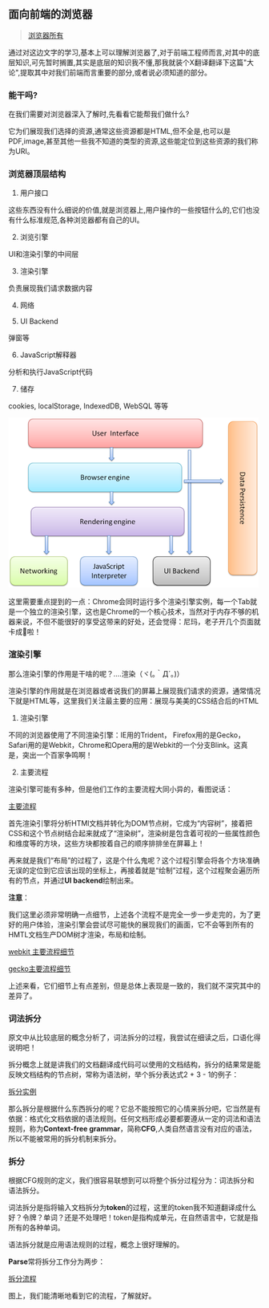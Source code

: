 ## 面向前端的浏览器

> [浏览器所有](http://www.html5rocks.com/en/tutorials/internals/howbrowserswork/)

通过对这边文字的学习,基本上可以理解浏览器了,对于前端工程师而言,对其中的底层知识,可先暂时搁置,其实是底层的知识我不懂,那我就装个X翻译翻译下这篇"大论",提取其中对我们前端而言重要的部分,或者说必须知道的部分。

### 能干吗?

在我们需要对浏览器深入了解时,先看看它能帮我们做什么?

它为们展现我们选择的资源,通常这些资源都是HTML,但不全是,也可以是PDF,image,甚至其他一些我不知道的类型的资源,这些能定位到这些资源的我们称为URI。

### 浏览器顶层结构

1. 用户接口

这些东西没有什么细说的价值,就是浏览器上,用户操作的一些按钮什么的,它们也没有什么标准规范,各种浏览器都有自己的UI。

2. 浏览引擎

UI和渲染引擎的中间层

3. 渲染引擎

负责展现我们请求数据内容

4. 网络

5. UI Backend

弹窗等

6. JavaScript解释器

分析和执行JavaScript代码

7. 储存

cookies, localStorage, IndexedDB, WebSQL 等等

![顶层结构](./images/highlevel.png)


这里需要重点提到的一点：Chrome会同时运行多个渲染引擎实例，每一个Tab就是一个独立的渲染引擎，这也是Chrome的一个核心技术，当然对于内存不够的机器来说，不但不能很好的享受这带来的好处，还会觉得：尼玛，老子开几个页面就卡成🐶啦！

### 渲染引擎

那么渲染引擎的作用是干啥的呢？....渲染（ヾ(｡｀Д´｡)）

渲染引擎的作用就是在浏览器或者说我们的屏幕上展现我们请求的资源，通常情况下就是HTML等，这里我们关注最主要的应用：展现与美美的CSS结合后的HTML

1. 渲染引擎

不同的浏览器使用了不同渲染引擎：IE用的Trident， Firefox用的是Gecko，Safari用的是Webkit，Chrome和Opera用的是Webkit的一个分支Blink。这真是，突出一个百家争鸣啊！

2. 主要流程

渲染引擎可能有多种，但是他们工作的主要流程大同小异的，看图说话：

[主要流程](./images/mainflow.png)

首先渲染引擎将分析HTMl文档并转化为DOM节点树，它成为“内容树”，接着把CSS和这个节点树结合起来就成了“渲染树”，渲染树是包含着可视的一些属性颜色和维度等的方块，这些方块都按着自己的顺序排排坐在屏幕上！

再来就是我们“布局”的过程了，这是个什么鬼呢？这个过程引擎会将各个方块准确无误的定位到它应该出现的坐标上，再接着就是“绘制”过程，这个过程聚会遍历所有的节点，并通过**UI backend**绘制出来。

**注意**：

我们这里必须非常明确一点细节，上述各个流程不是完全一步一步走完的，为了更好的用户体验，渲染引擎会尝试尽可能快的展现我们的画面，它不会等到所有的HMTL文档生产DOM树才渲染，布局和绘制。

[webkit 主要流程细节](./images/webkitflow.png)

[gecko主要流程细节](./images/geckoflow.jpg)

上述来看，它们细节上有点差别，但是总体上表现是一致的，我们就不深究其中的差异了。

### 词法拆分

原文中从比较底层的概念分析了，词法拆分的过程，我尝试在细读之后，口语化得说明吧！

拆分概念上就是讲我们的文档翻译成代码可以使用的文档结构，拆分的结果常是能反映文档结构的节点树，常称为语法树，举个拆分表达式2 + 3 - 1的例子：

[拆分实例](./images/parsing.png)

那么拆分是根据什么东西拆分的呢？它总不能按照它的心情来拆分吧，它当然是有依据：格式化文档依据的语法规则。任何文档形成必要都要遵从一定的词法和语法规则，称为**Context-free grammar**，简称**CFG**,人类自然语言没有对应的语法，所以不能被常用的拆分机制来拆分。

### 拆分

根据CFG规则的定义，我们很容易联想到可以将整个拆分过程分为：词法拆分和语法拆分。

词法拆分是指将输入文档拆分为**token**的过程，这里的token我不知道翻译成什么好？令牌？单词？还是不处理吧！token是指构成单元，在自然语言中，它就是指所有的各种单词。

语法拆分就是应用语法规则的过程，概念上很好理解的。

**Parse**常将拆分工作分为两步：

[拆分流程](./images/parse-flow.png)

图上，我们能清晰地看到它的流程，了解就好。











